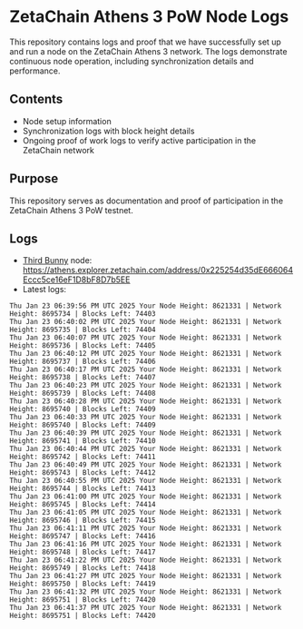 # ZetaChain Athens 3 PoW Node Logs
This repository contains logs and proof that we have successfully set up and run a node on the ZetaChain Athens 3 network. The logs demonstrate continuous node operation, including synchronization details and performance.

## Contents
- Node setup information
- Synchronization logs with block height details
- Ongoing proof of work logs to verify active participation in the ZetaChain network

## Purpose
This repository serves as documentation and proof of participation in the ZetaChain Athens 3 PoW testnet.

## Logs

- [Third Bunny](https://thirdbunny.xyz/) node: https://athens.explorer.zetachain.com/address/0x225254d35dE666064Eccc5ce16eF1D8bF8D7b5EE
- Latest logs:
```
Thu Jan 23 06:39:56 PM UTC 2025 Your Node Height: 8621331 | Network Height: 8695734 | Blocks Left: 74403
Thu Jan 23 06:40:02 PM UTC 2025 Your Node Height: 8621331 | Network Height: 8695735 | Blocks Left: 74404
Thu Jan 23 06:40:07 PM UTC 2025 Your Node Height: 8621331 | Network Height: 8695736 | Blocks Left: 74405
Thu Jan 23 06:40:12 PM UTC 2025 Your Node Height: 8621331 | Network Height: 8695737 | Blocks Left: 74406
Thu Jan 23 06:40:17 PM UTC 2025 Your Node Height: 8621331 | Network Height: 8695738 | Blocks Left: 74407
Thu Jan 23 06:40:23 PM UTC 2025 Your Node Height: 8621331 | Network Height: 8695739 | Blocks Left: 74408
Thu Jan 23 06:40:28 PM UTC 2025 Your Node Height: 8621331 | Network Height: 8695740 | Blocks Left: 74409
Thu Jan 23 06:40:33 PM UTC 2025 Your Node Height: 8621331 | Network Height: 8695740 | Blocks Left: 74409
Thu Jan 23 06:40:39 PM UTC 2025 Your Node Height: 8621331 | Network Height: 8695741 | Blocks Left: 74410
Thu Jan 23 06:40:44 PM UTC 2025 Your Node Height: 8621331 | Network Height: 8695742 | Blocks Left: 74411
Thu Jan 23 06:40:49 PM UTC 2025 Your Node Height: 8621331 | Network Height: 8695743 | Blocks Left: 74412
Thu Jan 23 06:40:55 PM UTC 2025 Your Node Height: 8621331 | Network Height: 8695744 | Blocks Left: 74413
Thu Jan 23 06:41:00 PM UTC 2025 Your Node Height: 8621331 | Network Height: 8695745 | Blocks Left: 74414
Thu Jan 23 06:41:05 PM UTC 2025 Your Node Height: 8621331 | Network Height: 8695746 | Blocks Left: 74415
Thu Jan 23 06:41:11 PM UTC 2025 Your Node Height: 8621331 | Network Height: 8695747 | Blocks Left: 74416
Thu Jan 23 06:41:16 PM UTC 2025 Your Node Height: 8621331 | Network Height: 8695748 | Blocks Left: 74417
Thu Jan 23 06:41:22 PM UTC 2025 Your Node Height: 8621331 | Network Height: 8695749 | Blocks Left: 74418
Thu Jan 23 06:41:27 PM UTC 2025 Your Node Height: 8621331 | Network Height: 8695750 | Blocks Left: 74419
Thu Jan 23 06:41:32 PM UTC 2025 Your Node Height: 8621331 | Network Height: 8695751 | Blocks Left: 74420
Thu Jan 23 06:41:37 PM UTC 2025 Your Node Height: 8621331 | Network Height: 8695751 | Blocks Left: 74420
```
